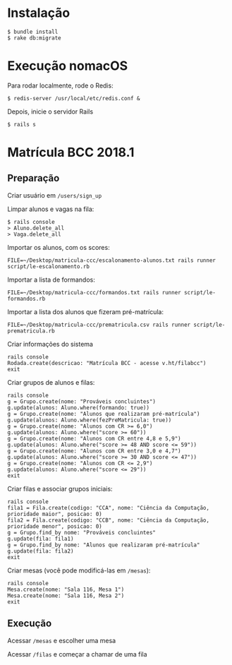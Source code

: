 # Instalação

    $ bundle install
    $ rake db:migrate

# Execução nomacOS

Para rodar localmente, rode o Redis:

    $ redis-server /usr/local/etc/redis.conf &

Depois, inicie o servidor Rails

    $ rails s

# Matrícula BCC 2018.1

## Preparação

Criar usuário em `/users/sign_up`

Limpar alunos e vagas na fila:

    $ rails console
    > Aluno.delete_all
    > Vaga.delete_all

Importar os alunos, com os scores:

    FILE=~/Desktop/matricula-ccc/escalonamento-alunos.txt rails runner script/le-escalonamento.rb

Importar a lista de formandos:

    FILE=~/Desktop/matricula-ccc/formandos.txt rails runner script/le-formandos.rb

Importar a lista dos alunos que fizeram pré-matrícula:

    FILE=~/Desktop/matricula-ccc/prematricula.csv rails runner script/le-prematricula.rb

Criar informações do sistema

    rails console
    Rodada.create(descricao: "Matrícula BCC - acesse v.ht/filabcc")
    exit

Criar grupos de alunos e filas:

    rails console
    g = Grupo.create(nome: "Prováveis concluintes")
    g.update(alunos: Aluno.where(formando: true))
    g = Grupo.create(nome: "Alunos que realizaram pré-matrícula")
    g.update(alunos: Aluno.where(fezPreMatricula: true))
    g = Grupo.create(nome: "Alunos com CR >= 6,0")
    g.update(alunos: Aluno.where("score >= 60"))
    g = Grupo.create(nome: "Alunos com CR entre 4,8 e 5,9")
    g.update(alunos: Aluno.where("score >= 48 AND score <= 59"))
    g = Grupo.create(nome: "Alunos com CR entre 3,0 e 4,7")
    g.update(alunos: Aluno.where("score >= 30 AND score <= 47"))
    g = Grupo.create(nome: "Alunos com CR <= 2,9")
    g.update(alunos: Aluno.where("score <= 29"))
    exit

Criar filas e associar grupos iniciais:

    rails console
    fila1 = Fila.create(codigo: "CCA", nome: "Ciência da Computação, prioridade maior", posicao: 0)
    fila2 = Fila.create(codigo: "CCB", nome: "Ciência da Computação, prioridade menor", posicao: 0)
    g = Grupo.find_by nome: "Prováveis concluintes"
    g.update(fila: fila1)
    g = Grupo.find_by nome: "Alunos que realizaram pré-matrícula"
    g.update(fila: fila2)
    exit

Criar mesas (você pode modificá-las em `/mesas`):

    rails console
    Mesa.create(nome: "Sala 116, Mesa 1")
    Mesa.create(nome: "Sala 116, Mesa 2")
    exit

## Execução

Acessar `/mesas` e escolher uma mesa

Acessar `/filas` e começar a chamar de uma fila